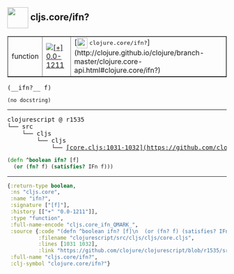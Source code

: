 ## <img width="48px" valign="middle" src="http://i.imgur.com/Hi20huC.png"> cljs.core/ifn?

 <table border="1">
<tr>
<td>function</td>
<td><a href="https://github.com/cljsinfo/api-refs/tree/0.0-1211"><img valign="middle" alt="[+] 0.0-1211" src="https://img.shields.io/badge/+-0.0--1211-lightgrey.svg"></a> </td>
<td>
[<img height="24px" valign="middle" src="http://i.imgur.com/1GjPKvB.png"> <samp>clojure.core/ifn?</samp>](http://clojure.github.io/clojure/branch-master/clojure.core-api.html#clojure.core/ifn?)
</td>
</tr>
</table>

 <samp>
(__ifn?__ f)<br>
</samp>

```
(no docstring)
```

---

 <pre>
clojurescript @ r1535
└── src
    └── cljs
        └── cljs
            └── <ins>[core.cljs:1031-1032](https://github.com/clojure/clojurescript/blob/r1535/src/cljs/cljs/core.cljs#L1031-L1032)</ins>
</pre>

```clj
(defn ^boolean ifn? [f]
  (or (fn? f) (satisfies? IFn f)))
```


---

```clj
{:return-type boolean,
 :ns "cljs.core",
 :name "ifn?",
 :signature ["[f]"],
 :history [["+" "0.0-1211"]],
 :type "function",
 :full-name-encode "cljs.core_ifn_QMARK_",
 :source {:code "(defn ^boolean ifn? [f]\n  (or (fn? f) (satisfies? IFn f)))",
          :filename "clojurescript/src/cljs/cljs/core.cljs",
          :lines [1031 1032],
          :link "https://github.com/clojure/clojurescript/blob/r1535/src/cljs/cljs/core.cljs#L1031-L1032"},
 :full-name "cljs.core/ifn?",
 :clj-symbol "clojure.core/ifn?"}

```
